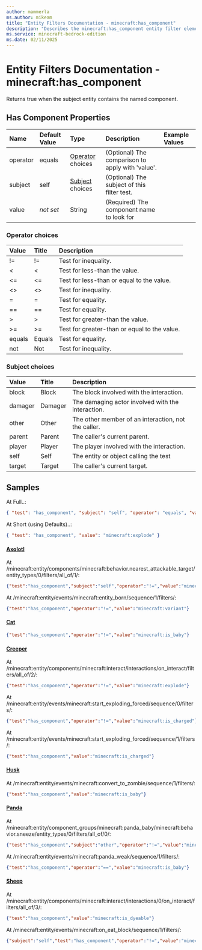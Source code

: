 ```yaml
---
author: mammerla
ms.author: mikeam
title: "Entity Filters Documentation - minecraft:has_component"
description: "Describes the minecraft:has_component entity filter element"
ms.service: minecraft-bedrock-edition
ms.date: 02/11/2025 
---
```


# Entity Filters Documentation - minecraft:has_component

Returns true when the subject entity contains the named component.


## Has Component Properties

|Name       |Default Value |Type |Description |Example Values |
|:----------|:-------------|:----|:-----------|:------------- |
| operator | equals | [Operator](#operator-choices) choices | (Optional) The comparison to apply with 'value'. |  | 
| subject | self | [Subject](#subject-choices) choices | (Optional) The subject of this filter test. |  | 
| value | *not set* | String | (Required) The component name to look for |  | 

### Operator choices

|Value       |Title |Description |
|:-----------|:-----|:-----------|
| != | != | Test for inequality.|
| < | < | Test for less-than the value.|
| <= | <= | Test for less-than or equal to the value.|
| <> | <> | Test for inequality.|
| = | = | Test for equality.|
| == | == | Test for equality.|
| > | > | Test for greater-than the value.|
| >= | >= | Test for greater-than or equal to the value.|
| equals | Equals | Test for equality.|
| not | Not | Test for inequality.|

### Subject choices

|Value       |Title |Description |
|:-----------|:-----|:-----------|
| block | Block | The block involved with the interaction.|
| damager | Damager | The damaging actor involved with the interaction.|
| other | Other | The other member of an interaction, not the caller.|
| parent | Parent | The caller's current parent.|
| player | Player | The player involved with the interaction.|
| self | Self | The entity or object calling the test|
| target | Target | The caller's current target.|

## Samples

At Full..: 

```json
{ "test": "has_component", "subject": "self", "operator": "equals", "value": "minecraft:explode" }
```

At Short (using Defaults)..: 

```json
{ "test": "has_component", "value": "minecraft:explode" }
```

#### [Axolotl](https://github.com/Mojang/bedrock-samples/tree/preview/behavior_pack/entities/axolotl.json)

At /minecraft:entity/components/minecraft:behavior.nearest_attackable_target/entity_types/0/filters/all_of/1/: 

```json
{"test":"has_component","subject":"self","operator":"!=","value":"minecraft:attack_cooldown"}
```

At /minecraft:entity/events/minecraft:entity_born/sequence/1/filters/: 

```json
{"test":"has_component","operator":"!=","value":"minecraft:variant"}
```

#### [Cat](https://github.com/Mojang/bedrock-samples/tree/preview/behavior_pack/entities/cat.json)


```json
{"test":"has_component","operator":"!=","value":"minecraft:is_baby"}
```

#### [Creeper](https://github.com/Mojang/bedrock-samples/tree/preview/behavior_pack/entities/creeper.json)

At /minecraft:entity/components/minecraft:interact/interactions/on_interact/filters/all_of/2/: 

```json
{"test":"has_component","operator":"!=","value":"minecraft:explode"}
```

At /minecraft:entity/events/minecraft:start_exploding_forced/sequence/0/filters/: 

```json
{"test":"has_component","operator":"!=","value":"minecraft:is_charged"}
```

At /minecraft:entity/events/minecraft:start_exploding_forced/sequence/1/filters/: 

```json
{"test":"has_component","value":"minecraft:is_charged"}
```

#### [Husk](https://github.com/Mojang/bedrock-samples/tree/preview/behavior_pack/entities/husk.json)

At /minecraft:entity/events/minecraft:convert_to_zombie/sequence/1/filters/: 

```json
{"test":"has_component","value":"minecraft:is_baby"}
```

#### [Panda](https://github.com/Mojang/bedrock-samples/tree/preview/behavior_pack/entities/panda.json)

At /minecraft:entity/component_groups/minecraft:panda_baby/minecraft:behavior.sneeze/entity_types/0/filters/all_of/0/: 

```json
{"test":"has_component","subject":"other","operator":"!=","value":"minecraft:is_baby"}
```

At /minecraft:entity/events/minecraft:panda_weak/sequence/1/filters/: 

```json
{"test":"has_component","operator":"==","value":"minecraft:is_baby"}
```

#### [Sheep](https://github.com/Mojang/bedrock-samples/tree/preview/behavior_pack/entities/sheep.json)

At /minecraft:entity/components/minecraft:interact/interactions/0/on_interact/filters/all_of/3/: 

```json
{"test":"has_component","value":"minecraft:is_dyeable"}
```

At /minecraft:entity/events/minecraft:on_eat_block/sequence/1/filters/: 

```json
{"subject":"self","test":"has_component","operator":"!=","value":"minecraft:is_baby"}
```
